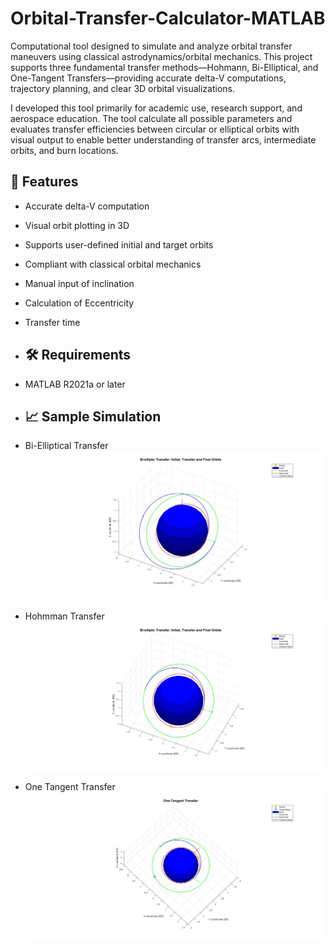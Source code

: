 # Orbital-Transfer-Calculator-MATLAB
Computational tool designed to simulate and analyze orbital transfer maneuvers using classical astrodynamics/orbital mechanics. This project supports three fundamental transfer methods—Hohmann, Bi-Elliptical, and One-Tangent Transfers—providing accurate delta-V computations, trajectory planning, and clear 3D orbital visualizations.

I developed this tool primarily for academic use, research support, and aerospace education. The tool calculate all possible parameters and evaluates transfer efficiencies between circular or elliptical orbits with visual output to enable better understanding of transfer arcs, intermediate orbits, and burn locations.

## 🚀 Features
- Accurate delta-V computation
- Visual orbit plotting in 3D
- Supports user-defined initial and target orbits
- Compliant with classical orbital mechanics
- Manual input of inclination
- Calculation of Eccentricity
- Transfer time

- ## 🛠 Requirements
- MATLAB R2021a or later

- ## 📈 Sample Simulation
- Bi-Elliptical Transfer
![Bi-Elliptical Transfer Plot](figures/bielliptic.jpg)

- Hohmman Transfer
![Hohmman Transfer Plot](figures/hohmman.jpg)

- One Tangent Transfer
![One Tangent Transfer Plot](figures/onetangent.jpg)
